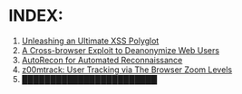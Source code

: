 # INDEX:
1. [Unleashing an Ultimate XSS Polyglot](https://github.com/0xsobky/HackVault/wiki/Unleashing-an-Ultimate-XSS-Polyglot)
2. [A Cross-browser Exploit to Deanonymize Web Users](https://github.com/0xsobky/HackVault/wiki/A-Cross-browser-Exploit-to-Deanonymize-Web-Users)
3. [AutoRecon for Automated Reconnaissance](https://github.com/0xsobky/HackVault/wiki/AutoRecon-for-Automated-Reconnaissance)
4. [z00mtrack: User Tracking via The Browser Zoom Levels](https://github.com/0xSobky/HackVault/wiki/z00mtrack:-User-Tracking-via-The-Browser-Zoom-Levels)
5. ████████████████████████